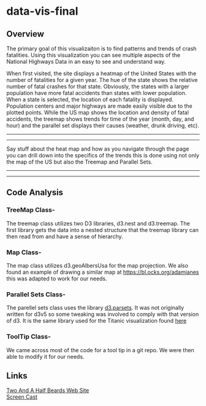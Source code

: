 # data-vis-final

## Overview
<p>
The primary goal of this visualizaiton is to find patterns and trends of crash fatalities. Using this visualization you 
can see multiple aspects of the National Highways Data in an easy to see and understand way.

When first visited, the site displays a heatmap of the United States with the number of fatalities for a given year. The hue of the state shows the relative number of fatal crashes for that state. Obviously, the states with a larger population have more fatal accidents than states with lower population. When a state is selected, the location of each fatality is displayed. Population centers and major highways are made easily visible due to the plotted points. While the US map shows the location and density of fatal accidents, the treemap shows trends for time of the year (month, day, and hour) and the parallel set displays their causes (weather, drunk driving, etc).
****************
*************
Say stuff about the heat map and how as you navigate through the page you can drill down into the specifics of the trends
this is done using not only the map of the US but also the Treemap and Parallel Sets.
******
*******

    
</p>

## Code Analysis

### TreeMap Class-
<p>
    The treemap class utilizes two D3 libraries, d3.nest and d3.treemap.  The first library gets the data into a nested structure that the treemap library can then read from and have a sense of hierarchy.</p>

### Map Class-
<p>
    The map class utilizes d3.geoAlbersUsa for the map projection.  We also found an example of drawing a similar map at <a href= "https://bl.ocks.org/adamjanes/6cf85a4fd79e122695ebde7d41fe327f">https://bl.ocks.org/adamjanes</a> this was adapted to work for our needs.
</p>

### Parallel Sets Class-
<p>
    The parellel sets class uses the library <a href="https://github.com/jasondavies/d3-parsets">d3.parsets</a>. It was not originally written for d3v5 so some tweaking was involved to comply with that version of d3. It is the same library used for the Titanic visualization found <a href="https://www.jasondavies.com/parallel-sets/">here</a>
</p>

### ToolTip Class-
<p>
    We came across most of the code for a tool tip in a git repo. We were then able to modify it for our needs.
</p>

## Links
<a href="https://zcjhnsn.github.io/data-vis-final/">Two And A Half Beards Web Site</a> <br>
<a href="https://www.youtube.com/embed/zRr8s84guPQ">Screen Cast</a>
